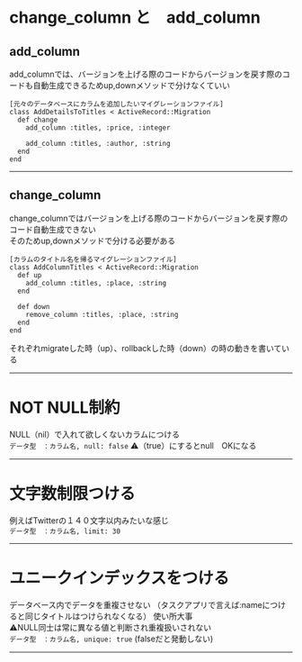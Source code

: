 # change_column と　add_column
## add_column
add_columnでは、バージョンを上げる際のコードからバージョンを戻す際のコードも自動生成できるためup,downメソッドで分けなくていい
~~~
[元々のデータベースにカラムを追加したいマイグレーションファイル]
class AddDetailsToTitles < ActiveRecord::Migration
  def change
    add_column :titles, :price, :integer

    add_column :titles, :author, :string
  end
end
~~~
***
## change_column
change_columnではバージョンを上げる際のコードからバージョンを戻す際のコード自動生成できない    
そのためup,downメソッドで分ける必要がある
~~~
[カラムのタイトル名を帰るマイグレーションファイル]
class AddColumnTitles < ActiveRecord::Migration
  def up
    add_column :titles, :place, :string
  end

  def down
    remove_column :titles, :place, :string
  end
end
~~~
それぞれmigrateした時（up）、rollbackした時（down）の時の動きを書いている
***

# NOT NULL制約
NULL（nil）で入れて欲しくないカラムにつける   
`データ型　：カラム名, null: false` ⚠️（true）にするとnull　OKになる    
***

# 文字数制限つける
例えばTwitterの１４０文字以内みたいな感じ    
`データ型　：カラム名, limit: 30`
***

# ユニークインデックスをつける
データベース内でデータを重複させない （タスクアプリで言えば:nameにつけると同じタイトルはつけられなくなる）
使い所大事   
⚠️NULL同士は常に異なる値と判断され重複扱いされない    
`データ型　：カラム名, unique: true` (falseだと発動しない)
 ***
  
